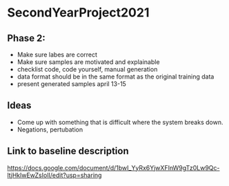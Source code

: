 # SecondYearProject2021


## Phase 2:
- Make sure labes are correct
- Make sure samples are motivated and explainable
- checklist code, code yourself, manual generation
- data format should be in the same format as the original training data
- present generated samples april 13-15


## Ideas
- Come up with something that is difficult where the system breaks down.
- Negations, pertubation



## Link to baseline description

https://docs.google.com/document/d/1bwI_YyRx6YjwXFInW9gTz0Lw9Qc-ltjHklwEwZsIolI/edit?usp=sharing
